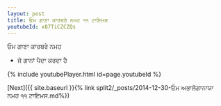 ```yaml
---
layout: post
title: ਓਮ ਗਾਣਾ ਕਾਰਥਰੇ ਨਮਹ ੧੧ ਟਾਇਮਸ
youtubeId: x87TiCZCZQs
---
```

 
 
 ਓਮ ਗਾਣਾ ਕਾਰਥਰੇ ਨਮਹ  
 
 -  ਜੋ ਗਾਨਾਂ ਪੈਦਾ ਕਰਦਾ ਹੈ 
 
  
 
  
 
 
 
 
 
 


{% include youtubePlayer.html id=page.youtubeId %}
 
[Next]({{ site.baseurl }}{% link  split2/_posts/2014-12-30-ਓਮ ਅਭਾਲੋਗਾਨਾਯਾ ਨਮਹ ੧੧ ਟਾਇਮਸ.md%})
 
